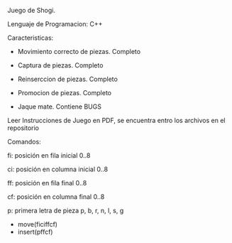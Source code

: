 Juego de Shogi.

Lenguaje de Programacion: C++


Caracteristicas: 

- Movimiento correcto de piezas. Completo
	 
- Captura de piezas. Completo	
 
- Reinserccion de piezas. Completo

- Promocion de piezas. Completo

- Jaque mate. Contiene BUGS

Leer Instrucciones de Juego en PDF, se encuentra entro los archivos en el repositorio

Comandos:

fi: posición en fila inicial 0..8

ci: posición en columna inicial 0..8

ff: posición en fila final 0..8

cf: posición en columna final 0..8

p: primera letra de pieza p, b, r, n, l, s, g

- move(ficiffcf)
- insert(pffcf)

		
